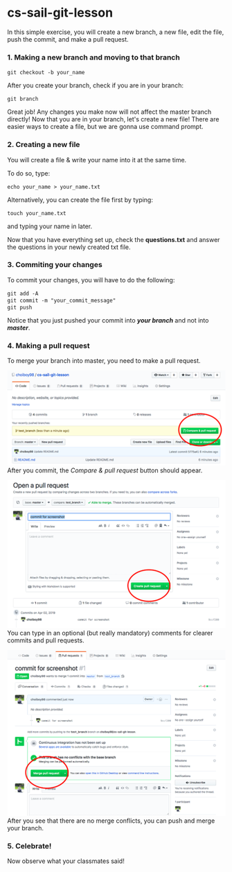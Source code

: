 # cs-sail-git-lesson

In this simple exercise, you will create a new branch, a new file, edit the file, push the commit, and make a pull request.

### 1. Making a new branch and moving to that branch

```
git checkout -b your_name
```
After you create your branch, check if you are in your branch:

```
git branch
```

Great job! Any changes you make now will not affect the master branch directly!
Now that you are in your branch, let's create a new file!
There are easier ways to create a file, but we are gonna use command prompt.

### 2. Creating a new file

You will create a file & write your name into it at the same time.

To do so, type:

```
echo your_name > your_name.txt
```

Alternatively, you can create the file first by typing:

```
touch your_name.txt
```

and typing your name in later.

Now that you have everything set up, check the **questions.txt** and answer the questions in your newly created txt file.

### 3. Commiting your changes

To commit your changes, you will have to do the following:

```
git add -A
git commit -m "your_commit_message"
git push
```

Notice that you just pushed your commit into **_your branch_** and not into **_master_**.

### 4. Making a pull request

To merge your branch into master, you need to make a pull request.

![branch](/images/branch.png)
After you commit, the _Compare & pull request_ button should appear.

![pull request](/images/open.png)
You can type in an optional (but really mandatory) comments for clearer commits and pull requests.

![commit](/images/commit.png)
After you see that there are no merge conflicts, you can push and merge your branch.

### 5. Celebrate!

Now observe what your classmates said!
